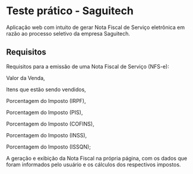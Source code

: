 # Teste prático - Saguitech

Aplicação web com intuito de gerar Nota Fiscal de Serviço eletrônica em razão ao processo seletivo da empresa Saguitech.
## Requisitos

Requisitos para a emissão de uma Nota Fiscal de Serviço (NFS-e):

Valor da Venda, 

Itens que estão sendo vendidos, 

Porcentagem do Imposto (IRPF),

Porcentagem do Imposto (PIS), 

Porcentagem do Imposto (COFINS), 

Porcentagem do Imposto (INSS), 

Porcentagem do Imposto (ISSQN);

A geração e exibição da Nota Fiscal na própria página, com os dados que foram informados pelo usuário e os cálculos dos respectivos impostos.